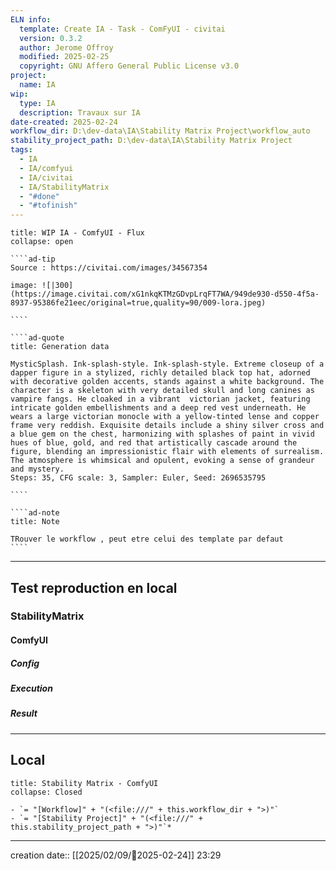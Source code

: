 ```yaml
---
ELN info:
  template: Create IA - Task - ComFyUI - civitai
  version: 0.3.2
  author: Jerome Offroy
  modified: 2025-02-25
  copyright: GNU Affero General Public License v3.0
project:
  name: IA
wip:
  type: IA
  description: Travaux sur IA
date-created: 2025-02-24
workflow_dir: D:\dev-data\IA\Stability Matrix Project\workflow_auto
stability_project_path: D:\dev-data\IA\Stability Matrix Project
tags:
  - IA
  - IA/comfyui
  - IA/civitai
  - IA/StabilityMatrix
  - "#done"
  - "#tofinish"
---
```


``````ad-example
title: WIP IA - ComfyUI - Flux
collapse: open

````ad-tip
Source : https://civitai.com/images/34567354

image: ![|300](https://image.civitai.com/xG1nkqKTMzGDvpLrqFT7WA/949de930-d550-4f5a-8937-95386fe21eec/original=true,quality=90/009-lora.jpeg)

````

````ad-quote
title: Generation data

MysticSplash. Ink-splash-style. Ink-splash-style. Extreme closeup of a dapper figure in a stylized, richly detailed black top hat, adorned with decorative golden accents, stands against a white background. The character is a skeleton with very detailed skull and long canines as vampire fangs. He cloaked in a vibrant  victorian jacket, featuring intricate golden embellishments and a deep red vest underneath. He wears a large victorian monocle with a yellow-tinted lense and copper frame very reddish. Exquisite details include a shiny silver cross and a blue gem on the chest, harmonizing with splashes of paint in vivid hues of blue, gold, and red that artistically cascade around the figure, blending an impressionistic flair with elements of surrealism. The atmosphere is whimsical and opulent, evoking a sense of grandeur and mystery.
Steps: 35, CFG scale: 3, Sampler: Euler, Seed: 2696535795

````

````ad-note
title: Note

TRouver le workflow , peut etre celui des template par defaut 
````

``````

---

## Test reproduction en local
### StabilityMatrix

#### ComfyUI
##### Config
##### Execution
##### Result


---
## Local

```ad-tip
title: Stability Matrix - ComfyUI
collapse: Closed

- `= "[Workflow]" + "(<file:///" + this.workflow_dir + ">)"`
- `= "[Stability Project]" + "(<file:///" + this.stability_project_path + ">)"`*
```

---
creation date:: [[2025/02/09/📒2025-02-24]]  23:29


